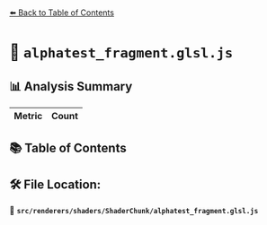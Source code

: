 [⬅️ Back to Table of Contents](../../../../index.md)

# 📄 `alphatest_fragment.glsl.js`

## 📊 Analysis Summary

| Metric | Count |
|--------|-------|

## 📚 Table of Contents


## 🛠️ File Location:
📂 **`src/renderers/shaders/ShaderChunk/alphatest_fragment.glsl.js`**
